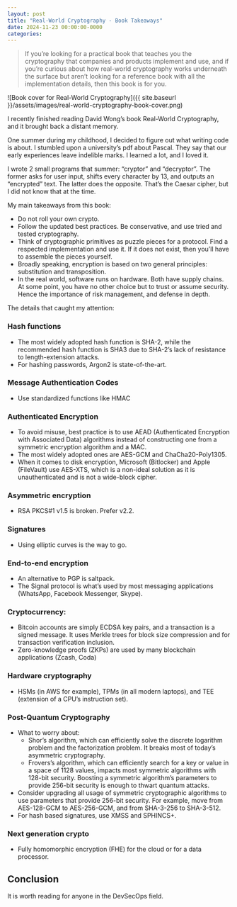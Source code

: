 ```yaml
---
layout: post
title: "Real-World Cryptography - Book Takeaways"
date: 2024-11-23 00:00:00-0000
categories: 
---
```

> If you’re looking for a practical book that teaches you the cryptography that companies and products implement and use, and if you’re curious about how real-world cryptography works underneath the surface but aren’t looking for a reference book with all the implementation details, then this book is for you.

![Book cover for Real-World Cryptography]({{ site.baseurl }}/assets/images/real-world-cryptography-book-cover.png)

I recently finished reading David Wong’s book Real-World Cryptography, and it brought back a distant memory.

One summer during my childhood, I decided to figure out what writing code is about. I stumbled upon a university’s pdf about Pascal. They say that our early experiences leave indelible marks. I learned a lot, and I loved it.

I wrote 2 small programs that summer: “cryptor” and “decryptor”. The former asks for user input, shifts every character by 13, and outputs an “encrypted” text. The latter does the opposite.
That’s the Caesar cipher, but I did not know that at the time.

My main takeaways from this book:
- Do not roll your own crypto.
- Follow the updated best practices. Be conservative, and use tried and tested cryptography.
- Think of cryptographic primitives as puzzle pieces for a protocol. Find a respected implementation and use it. If it does not exist, then you’ll have to assemble the pieces yourself.
- Broadly speaking, encryption is based on two general principles: substitution and transposition.
- In the real world, software runs on hardware. Both have supply chains. At some point, you have no other choice but to trust or assume security. Hence the importance of risk management, and defense in depth.

The details that caught my attention:

### Hash functions
- The most widely adopted hash function is SHA-2, while the recommended hash function is SHA3 due to SHA-2’s lack of resistance to length-extension attacks.
- For hashing passwords, Argon2 is state-of-the-art.

### Message Authentication Codes
- Use standardized functions like HMAC

### Authenticated Encryption
- To avoid misuse, best practice is to use AEAD (Authenticated Encryption with Associated Data) algorithms instead of constructing one from a symmetric encryption algorithm and a MAC.
- The most widely adopted ones are AES-GCM and ChaCha20-Poly1305.
- When it comes to disk encryption, Microsoft (Bitlocker) and Apple (FileVault) use AES-XTS, which is a non-ideal solution as it is unauthenticated and is not a wide-block cipher.

### Asymmetric encryption
- RSA PKCS#1 v1.5 is broken. Prefer v2.2.

### Signatures
- Using elliptic curves is the way to go.

### End-to-end encryption
- An alternative to PGP is saltpack.
- The Signal protocol is what’s used by most messaging applications (WhatsApp, Facebook Messenger, Skype).

### Cryptocurrency:
- Bitcoin accounts are simply ECDSA key pairs, and a transaction is a signed message. It uses Merkle trees for block size compression and for transaction verification inclusion.
- Zero-knowledge proofs (ZKPs) are used by many blockchain applications (Zcash, Coda)

### Hardware cryptography
- HSMs (in AWS for example), TPMs (in all modern laptops), and TEE (extension of a CPU’s instruction set).

### Post-Quantum Cryptography
- What to worry about:
  - Shor’s algorithm, which can efficiently solve the discrete logarithm problem and the factorization problem. It breaks most of today’s asymmetric cryptography.
  - Frovers’s algorithm, which can efficiently search for a key or value in a space of 1128 values, impacts most symmetric algorithms with 128-bit security. Boosting a symmetric algorithm’s parameters to provide 256-bit security is enough to thwart quantum attacks.
- Consider upgrading all usage of symmetric cryptographic algorithms to use parameters that provide 256-bit security. For example, move from AES-128-GCM to AES-256-GCM, and from SHA-3-256 to SHA-3-512.
- For hash based signatures, use XMSS and SPHINCS+.

### Next generation crypto
- Fully homomorphic encryption (FHE) for the cloud or for a data processor.

## Conclusion
It is worth reading for anyone in the DevSecOps field.